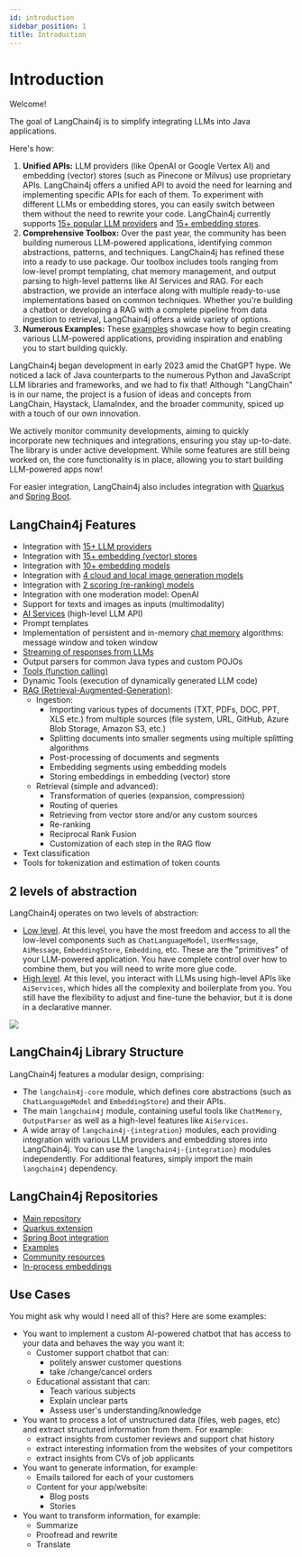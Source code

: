```yaml
---
id: introduction
sidebar_position: 1
title: Introduction
---
```


# Introduction

Welcome!

The goal of LangChain4j is to simplify integrating LLMs into Java applications.

Here's how:
1. **Unified APIs:**
   LLM providers (like OpenAI or Google Vertex AI) and embedding (vector) stores (such as Pinecone or Milvus)
   use proprietary APIs. LangChain4j offers a unified API to avoid the need for learning and implementing specific APIs for each of them.
   To experiment with different LLMs or embedding stores, you can easily switch between them without the need to rewrite your code.
   LangChain4j currently supports [15+ popular LLM providers](/integrations/language-models/)
   and [15+ embedding stores](/integrations/embedding-stores/).
2. **Comprehensive Toolbox:**
   Over the past year, the community has been building numerous LLM-powered applications,
   identifying common abstractions, patterns, and techniques. LangChain4j has refined these into a ready to use package.
   Our toolbox includes tools ranging from low-level prompt templating, chat memory management, and output parsing
   to high-level patterns like AI Services and RAG.
   For each abstraction, we provide an interface along with multiple ready-to-use implementations based on common techniques.
   Whether you're building a chatbot or developing a RAG with a complete pipeline from data ingestion to retrieval,
   LangChain4j offers a wide variety of options.
3. **Numerous Examples:**
   These [examples](https://github.com/langchain4j/langchain4j-examples) showcase how to begin creating various LLM-powered applications,
   providing inspiration and enabling you to start building quickly.

LangChain4j began development in early 2023 amid the ChatGPT hype.
We noticed a lack of Java counterparts to the numerous Python and JavaScript LLM libraries and frameworks,
and we had to fix that!
Although "LangChain" is in our name, the project is a fusion of ideas and concepts from LangChain, Haystack,
LlamaIndex, and the broader community, spiced up with a touch of our own innovation.

We actively monitor community developments, aiming to quickly incorporate new techniques and integrations,
ensuring you stay up-to-date.
The library is under active development. While some features are still being worked on,
the core functionality is in place, allowing you to start building LLM-powered apps now!

For easier integration, LangChain4j also includes integration with
[Quarkus](/tutorials/quarkus-integration) and [Spring Boot](/tutorials/spring-boot-integration).


## LangChain4j Features
- Integration with [15+ LLM providers](/integrations/language-models)
- Integration with [15+ embedding (vector) stores](/integrations/embedding-stores)
- Integration with [10+ embedding models](/category/embedding-models)
- Integration with [4 cloud and local image generation models](/category/image-models)
- Integration with [2 scoring (re-ranking) models](/category/scoring-reranking-models)
- Integration with one moderation model: OpenAI
- Support for texts and images as inputs (multimodality)
- [AI Services](/tutorials/ai-services) (high-level LLM API)
- Prompt templates
- Implementation of persistent and in-memory [chat memory](/tutorials/chat-memory) algorithms: message window and token window
- [Streaming of responses from LLMs](/tutorials/response-streaming)
- Output parsers for common Java types and custom POJOs
- [Tools (function calling)](/tutorials/tools)
- Dynamic Tools (execution of dynamically generated LLM code)
- [RAG (Retrieval-Augmented-Generation)](/tutorials/rag):
  - Ingestion:
    - Importing various types of documents (TXT, PDFs, DOC, PPT, XLS etc.) from multiple sources (file system, URL, GitHub, Azure Blob Storage, Amazon S3, etc.)
    - Splitting documents into smaller segments using multiple splitting algorithms
    - Post-processing of documents and segments
    - Embedding segments using embedding models
    - Storing embeddings in embedding (vector) store
  - Retrieval (simple and advanced):
    - Transformation of queries (expansion, compression)
    - Routing of queries
    - Retrieving from vector store and/or any custom sources
    - Re-ranking
    - Reciprocal Rank Fusion
    - Customization of each step in the RAG flow
- Text classification
- Tools for tokenization and estimation of token counts

## 2 levels of abstraction
LangChain4j operates on two levels of abstraction:
- [Low level](/tutorials/chat-and-language-models). At this level, you have the most freedom and access to all the low-level components such as
`ChatLanguageModel`, `UserMessage`, `AiMessage`, `EmbeddingStore`, `Embedding`, etc.
These are the "primitives" of your LLM-powered application.
You have complete control over how to combine them, but you will need to write more glue code.
- [High level](/tutorials/ai-services). At this level, you interact with LLMs using high-level APIs like `AiServices`,
which hides all the complexity and boilerplate from you.
You still have the flexibility to adjust and fine-tune the behavior, but it is done in a declarative manner.

[![](/img/langchain4j-components.png)](/intro)


## LangChain4j Library Structure
LangChain4j features a modular design, comprising:
- The `langchain4j-core` module, which defines core abstractions (such as `ChatLanguageModel` and `EmbeddingStore`) and their APIs.
- The main `langchain4j` module, containing useful tools like `ChatMemory`, `OutputParser` as well as a high-level features like `AiServices`.
- A wide array of `langchain4j-{integration}` modules, each providing integration with various LLM providers and embedding stores into LangChain4j.
  You can use the `langchain4j-{integration}` modules independently. For additional features, simply import the main `langchain4j` dependency.


## LangChain4j Repositories
- [Main repository](https://github.com/langchain4j/langchain4j)
- [Quarkus extension](https://github.com/quarkiverse/quarkus-langchain4j)
- [Spring Boot integration](https://github.com/langchain4j/langchain4j-spring)
- [Examples](https://github.com/langchain4j/langchain4j-examples)
- [Community resources](https://github.com/langchain4j/langchain4j-community-resources)
- [In-process embeddings](https://github.com/langchain4j/langchain4j-embeddings)


## Use Cases
You might ask why would I need all of this?
Here are some examples:

- You want to implement a custom AI-powered chatbot that has access to your data and behaves the way you want it:
  - Customer support chatbot that can:
    - politely answer customer questions
    - take /change/cancel orders
  - Educational assistant that can:
    - Teach various subjects
    - Explain unclear parts
    - Assess user's understanding/knowledge
- You want to process a lot of unstructured data (files, web pages, etc) and extract structured information from them.
  For example:
  - extract insights from customer reviews and support chat history
  - extract interesting information from the websites of your competitors
  - extract insights from CVs of job applicants
- You want to generate information, for example:
  - Emails tailored for each of your customers
  - Content for your app/website:
    - Blog posts
    - Stories
- You want to transform information, for example:
  - Summarize
  - Proofread and rewrite
  - Translate
